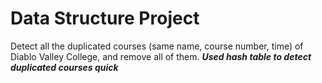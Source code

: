 # Data Structure Project

Detect all the duplicated courses (same name, course number, time) of Diablo Valley College, and remove all of them. 
**_Used hash table to detect duplicated courses quick_**
